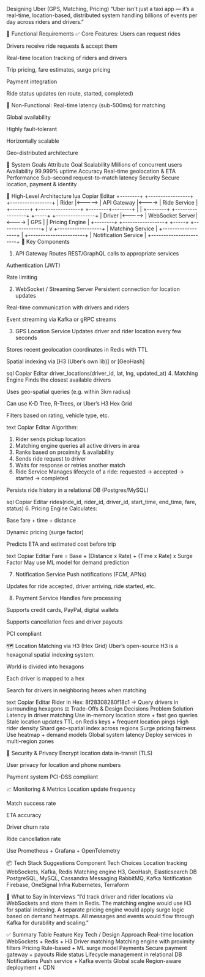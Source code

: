 Designing Uber (GPS, Matching, Pricing)
“Uber isn't just a taxi app — it’s a real-time, location-based, distributed system handling billions of events per day across riders and drivers.”

🧾 Functional Requirements
✅ Core Features:
Users can request rides

Drivers receive ride requests & accept them

Real-time location tracking of riders and drivers

Trip pricing, fare estimates, surge pricing

Payment integration

Ride status updates (en route, started, completed)

🚫 Non-Functional:
Real-time latency (sub-500ms) for matching

Global availability

Highly fault-tolerant

Horizontally scalable

Geo-distributed architecture

🎯 System Goals
Attribute	Goal
Scalability	Millions of concurrent users
Availability	99.999% uptime
Accuracy	Real-time geolocation & ETA
Performance	Sub-second request-to-match latency
Security	Secure location, payment & identity

🧠 High-Level Architecture
lua
Copiar
Editar
+--------+        +-----------------+       +-----------------+
| Rider  |<-----> | API Gateway     |<----> | Ride Service     |
+--------+        +-----------------+       +--------+--------+
                                                 |     |
+--------+        +-----------------+       +-----+    +----------------+
| Driver |<-----> | WebSocket Server|<----> | GPS |    | Pricing Engine |
+--------+        +-----------------+       +-----+    +----------------+
                                |
                                v
                      +------------------+
                      | Matching Service |
                      +------------------+
                                |
                     +-----------------------+
                     | Notification Service  |
                     +-----------------------+
📍 Key Components
1. API Gateway
Routes REST/GraphQL calls to appropriate services

Authentication (JWT)

Rate limiting

2. WebSocket / Streaming Server
Persistent connection for location updates

Real-time communication with drivers and riders

Event streaming via Kafka or gRPC streams

3. GPS Location Service
Updates driver and rider location every few seconds

Stores recent geolocation coordinates in Redis with TTL

Spatial indexing via [H3 (Uber’s own lib)] or [GeoHash]

sql
Copiar
Editar
driver_locations(driver_id, lat, lng, updated_at)
4. Matching Engine
Finds the closest available drivers

Uses geo-spatial queries (e.g. within 3km radius)

Can use K-D Tree, R-Trees, or Uber’s H3 Hex Grid

Filters based on rating, vehicle type, etc.

text
Copiar
Editar
Algorithm:
1. Rider sends pickup location
2. Matching engine queries all active drivers in area
3. Ranks based on proximity & availability
4. Sends ride request to driver
5. Waits for response or retries another match
5. Ride Service
Manages lifecycle of a ride: requested → accepted → started → completed

Persists ride history in a relational DB (Postgres/MySQL)

sql
Copiar
Editar
rides(ride_id, rider_id, driver_id, start_time, end_time, fare, status)
6. Pricing Engine
Calculates:

Base fare + time + distance

Dynamic pricing (surge factor)

Predicts ETA and estimated cost before trip

text
Copiar
Editar
Fare = Base + (Distance x Rate) + (Time x Rate) x Surge Factor
May use ML model for demand prediction

7. Notification Service
Push notifications (FCM, APNs)

Updates for ride accepted, driver arriving, ride started, etc.

8. Payment Service
Handles fare processing

Supports credit cards, PayPal, digital wallets

Supports cancellation fees and driver payouts

PCI compliant

🗺️ Location Matching via H3 (Hex Grid)
Uber’s open-source H3 is a hexagonal spatial indexing system.

World is divided into hexagons

Each driver is mapped to a hex

Search for drivers in neighboring hexes when matching

text
Copiar
Editar
Rider in Hex: 8f28308280f18c1
→ Query drivers in surrounding hexagons
⚖️ Trade-Offs & Design Decisions
Problem	Solution
Latency in driver matching	Use in-memory location store + fast geo queries
Stale location updates	TTL on Redis keys + frequent location pings
High rider density	Shard geo-spatial index across regions
Surge pricing fairness	Use heatmap + demand models
Global system latency	Deploy services in multi-region zones

🔐 Security & Privacy
Encrypt location data in-transit (TLS)

User privacy for location and phone numbers

Payment system PCI-DSS compliant

📈 Monitoring & Metrics
Location update frequency

Match success rate

ETA accuracy

Driver churn rate

Ride cancellation rate

Use Prometheus + Grafana + OpenTelemetry

📦 Tech Stack Suggestions
Component	Tech Choices
Location tracking	WebSockets, Kafka, Redis
Matching engine	H3, GeoHash, Elasticsearch
DB	PostgreSQL, MySQL, Cassandra
Messaging	RabbitMQ, Kafka
Notification	Firebase, OneSignal
Infra	Kubernetes, Terraform

🧠 What to Say in Interviews
“I’d track driver and rider locations via WebSockets and store them in Redis. The matching engine would use H3 for spatial indexing. A separate pricing engine would apply surge logic based on demand heatmaps. All messages and events would flow through Kafka for durability and scaling.”

✅ Summary Table
Feature	Key Tech / Design Approach
Real-time location	WebSockets + Redis + H3
Driver matching	Matching engine with proximity filters
Pricing	Rule-based + ML surge model
Payments	Secure payment gateway + payouts
Ride status	Lifecycle management in relational DB
Notifications	Push service + Kafka events
Global scale	Region-aware deployment + CDN

